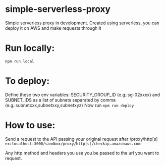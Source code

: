 # simple-serverless-proxy
Simple serverless proxy in development. Created using serverless, you can deploy it on AWS and make requests through it

# Run locally:
  ```npm run local```

# To deploy:
Define these two env variables: SECURITY_GROUP_ID (e.g.:sg-02xxxx)
and SUBNET_IDS as a list of subnets separated by comma (e.g.:subnetxxx,subnetxxy,subnetxyz)
Now run ```npm run deploy```

# How to use:
  Send a request to the API passing your original request after /proxy/http[s]
  `ex:localhost:3000/sandbox/proxy/http[s]/checkip.amazonaws.com`

  Any http method and headers you use you be passed to the url you want to request.
